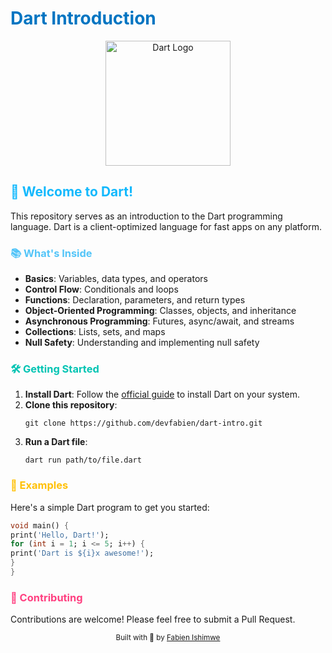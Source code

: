 # <span style="color: #0175C2;">Dart Introduction</span>

<div align="center">
  <img src="https://upload.wikimedia.org/wikipedia/commons/thumb/f/fe/Dart_programming_language_logo.svg/2560px-Dart_programming_language_logo.svg.png" alt="Dart Logo" width="200"/>
</div>

## <span style="color: #13B9FD;">🚀 Welcome to Dart!</span>

This repository serves as an introduction to the Dart programming language. Dart is a client-optimized language for fast apps on any platform.

### <span style="color: #54C5F8;">📚 What's Inside</span>

- **Basics**: Variables, data types, and operators
- **Control Flow**: Conditionals and loops
- **Functions**: Declaration, parameters, and return types
- **Object-Oriented Programming**: Classes, objects, and inheritance
- **Asynchronous Programming**: Futures, async/await, and streams
- **Collections**: Lists, sets, and maps
- **Null Safety**: Understanding and implementing null safety

### <span style="color: #00C4B3;">🛠️ Getting Started</span>

1. **Install Dart**: Follow the [official guide](https://dart.dev/get-dart) to install Dart on your system.
2. **Clone this repository**:
   ```
   git clone https://github.com/devfabien/dart-intro.git
   ```
3. **Run a Dart file**:
   ```
   dart run path/to/file.dart
   ```

### <span style="color: #FFC108;">📝 Examples</span>

Here's a simple Dart program to get you started:

```dart
void main() {
print('Hello, Dart!');
for (int i = 1; i <= 5; i++) {
print('Dart is ${i}x awesome!');
}
}
```


### <span style="color: #FF4081;">🤝 Contributing</span>

Contributions are welcome! Please feel free to submit a Pull Request.



<div align="center">
  <sub>Built with 💙 by <a href="https://github.com/devfabien">Fabien Ishimwe</a></sub>
</div>
